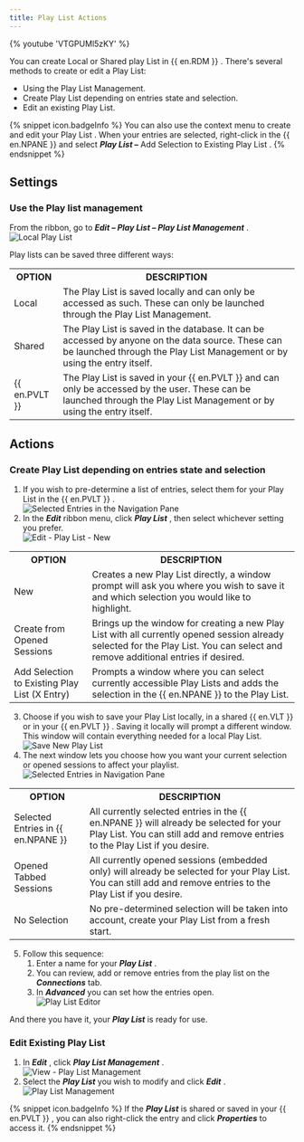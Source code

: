 ```yaml
---
title: Play List Actions
---
```

{% youtube 'VTGPUMl5zKY' %}  

You can create Local or Shared play List in {{ en.RDM }} . There&apos;s several methods to create or edit a Play List:  

* Using the Play List Management. 
* Create Play List depending on entries state and selection. 
* Edit an existing Play List. 

{% snippet icon.badgeInfo %} 
You can also use the context menu to create and edit your Play List . When your entries are selected, right-click in the {{ en.NPANE }} and select ***Play List –*** Add Selection to Existing Play List . 
{% endsnippet %}
 
## Settings 

### Use the Play list management 

From the ribbon, go to ***Edit – Play List – Play List Management*** .  
![Local Play List](/img/en/rdm/windows/clip10253.png) 

Play lists can be saved three different ways: 

<table>
	<tr>
		<th>
OPTION 
		</th>
		<th>
DESCRIPTION 
		</th>
	</tr>
	<tr>
		<td>
Local 
		</td>
		<td>
The Play List is saved locally and can only be accessed as such. These can only be launched through the Play List Management. 
		</td>
	</tr>
	<tr>
		<td>
Shared 
		</td>
		<td>
The Play List is saved in the database. It can be accessed by anyone on the data source. These can be launched through the Play List Management or by using the entry itself. 
		</td>
	</tr>
	<tr>
		<td>
{{ en.PVLT }} 
		</td>
		<td>
The Play List is saved in your {{ en.PVLT }} and can only be accessed by the user. These can be launched through the Play List Management or by using the entry itself. 
		</td>
	</tr>
</table>

## Actions 

### Create Play List depending on entries state and selection 

1. If you wish to pre-determine a list of entries, select them for your Play List in the {{ en.PVLT }} .  
![Selected Entries in the Navigation Pane](/img/en/rdm/windows/clip10902.png) 
1. In the ***Edit*** ribbon menu, click ***Play List*** , &#32; then select whichever setting you prefer.  
![Edit - Play List - New](/img/en/rdm/windows/clip10792.png) 

<table>
	<tr>
		<th>
OPTION 
		</th>
		<th>
DESCRIPTION 
		</th>
	</tr>
	<tr>
		<td>
New 
		</td>
		<td>
Creates a new Play List directly, a window prompt will ask you where you wish to save it and which selection you would like to highlight. 
		</td>
	</tr>
	<tr>
		<td>
Create from Opened Sessions 
		</td>
		<td>
Brings up the window for creating a new Play List with all currently opened session already selected for the Play List. You can select and remove additional entries if desired. 
		</td>
	</tr>
	<tr>
		<td>
Add Selection to Existing Play List (X Entry) 
		</td>
		<td>
Prompts a window where you can select currently accessible Play Lists and adds the selection in the {{ en.NPANE }} to the Play List. 
		</td>
	</tr>
</table>

3. Choose if you wish to save your Play List locally, in a shared {{ en.VLT }} or in your {{ en.PVLT }} . Saving it locally will prompt a different window. This window will contain everything needed for a local Play List.  
![Save New Play List](/img/en/rdm/windows/clip10255.png) 
1. The next window lets you choose how you want your current selection or opened sessions to affect your playlist.  
![Selected Entries in Navigation Pane](/img/en/rdm/windows/clip10256.png) 

<table>
	<tr>
		<th>
OPTION 
		</th>
		<th>
DESCRIPTION 
		</th>
	</tr>
	<tr>
		<td>
Selected Entries in {{ en.NPANE }} 
		</td>
		<td>
All currently selected entries in the {{ en.NPANE }} will already be selected for your Play List. You can still add and remove entries to the Play List if you desire. 
		</td>
	</tr>
	<tr>
		<td>
Opened Tabbed Sessions 
		</td>
		<td>
All currently opened sessions (embedded only) will already be selected for your Play List. You can still add and remove entries to the Play List if you desire. 
		</td>
	</tr>
	<tr>
		<td>
No Selection 
		</td>
		<td>
No pre-determined selection will be taken into account, create your Play List from a fresh start. 
		</td>
	</tr>
</table>

5. Follow this sequence: 
	1. Enter a name for your ***Play List*** . 
	1. You can review, add or remove entries from the play list on the ***Connections*** tab. 
	1. In ***Advanced*** you can set how the entries open.  
	![Play List Editor](/img/en/rdm/windows/clip10787.png) 

And there you have it, your ***Play List*** is ready for use. 

### Edit Existing Play List 

1. In ***Edit*** , click &#32; ***Play List Management*** . &#32;  
![View - Play List Management](/img/en/rdm/windows/clip11490.png) 
1. Select the ***Play List*** you wish to modify and click ***Edit*** .  
![Play List Management](/img/en/rdm/windows/clip10259.png) 

{% snippet icon.badgeInfo %} 
If the ***Play List*** is shared or saved in your {{ en.PVLT }} , you can also right-click the entry and click ***Properties*** to access it. 
{% endsnippet %}
 

